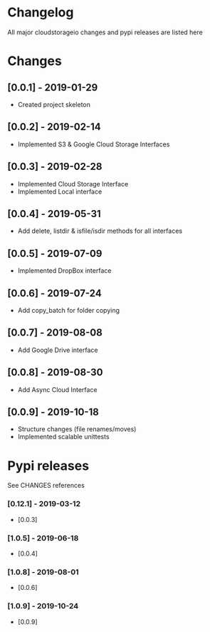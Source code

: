 # Changelog
All major cloudstorageio changes and pypi releases are listed here 

# Changes 
## [0.0.1] - 2019-01-29
- Created project skeleton
## [0.0.2] - 2019-02-14
- Implemented S3 & Google Cloud Storage Interfaces 
## [0.0.3] - 2019-02-28
- Implemented Cloud Storage Interface
- Implemented Local interface 
## [0.0.4] - 2019-05-31
- Add delete, listdir & isfile/isdir methods for all interfaces
## [0.0.5] - 2019-07-09
- Implemented DropBox interface
## [0.0.6] - 2019-07-24
- Add copy_batch for folder copying 
## [0.0.7] - 2019-08-08
- Add Google Drive interface
## [0.0.8] - 2019-08-30
- Add Async Cloud Interface 
## [0.0.9] - 2019-10-18
- Structure changes (file renames/moves)
- Implemented scalable unittests

# Pypi releases
See CHANGES references  
### [0.12.1] - 2019-03-12
- [0.0.3]

### [1.0.5] - 2019-06-18
- [0.0.4]
### [1.0.8] - 2019-08-01
- [0.0.6]
### [1.0.9] - 2019-10-24
- [0.0.9]